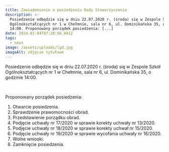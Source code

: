 ```yaml
---
title: Zawiadomienie o posiedzeniu Rady Stowarzyszenia
description: >-
  Posiedzenie odbędzie się w dniu 22.07.2020 r. (środa) się w Zespole Szkół
  Ogólnokształcących nr 1 w Chełmnie, sala nr 6, ul. Dominikańska 35, o godzinie
  14:00. Proponowany porządek posiedzenia: [...]
date: 2024-01-04T07:28:56.041Z
tags:
  - news
image: /assets/uploads/lgd.jpg
imageAlt: zdjęcie tytułowe
---
```

Posiedzenie odbędzie się w dniu 22.07.2020 r. (środa) się w Zespole Szkół Ogólnokształcących nr 1 w Chełmnie, sala nr 6, ul. Dominikańska 35, o godzinie 14:00.

<br>

Proponowany porządek posiedzenia:

1. Otwarcie posiedzenia.
2. Sprawdzenie prawomocności obrad.
3. Przedstawienie porządku obrad.
4. Podjęcie uchwały nr 17/2020 w sprawie korekty uchwały nr 13/2020.
5. Podjęcie uchwały nr 18/2020 w sprawie korekty uchwał nr 15/2020.
6. Podjęcie uchwały nr 19/2020 w sprawie wycofania uchwały nr 16/2020.
7. Wolne wnioski.
8. Zamknięcie posiedzenia.
